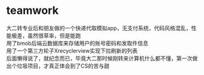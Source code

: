 # teamwork
大二转专业后和朋友做的一个快递代取模拟app，无支付系统，代码风格混乱，性能极差，虽然很草率，但是能跑<br>
用了bmob后端云数据库来存储用户的账号密码和发取件信息<br>
用了一个第三方轮子Xrecyclerview实现下拉刷新的列表<br>
后面懒得说了，就纪念而已，毕竟大二那时候刚转来计算机什么都不懂，第一次做出个垃圾项目，才真正体会到了CS的苦与甜<br>
